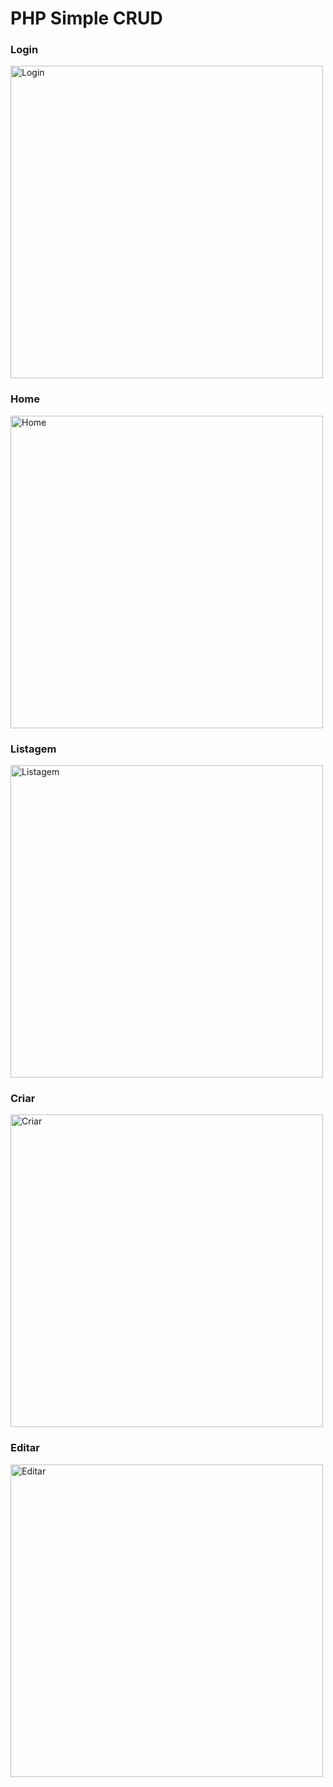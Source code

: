 # PHP Simple CRUD
### Login
<img width="500" alt="Login" src="https://github.com/aguiarDavi/crud-php/assets/74999750/55b4db53-74bc-4373-8e21-cce9c8e91a25">

### Home
<img width="500" alt="Home" src="https://github.com/aguiarDavi/crud-php/assets/74999750/52c34530-7aa8-43a9-a443-236b6a745c85">

### Listagem
<img width="500" alt="Listagem" src="https://github.com/aguiarDavi/crud-php/assets/74999750/e1d85fb4-e8de-4982-b178-35fa1cdaaeb3">

### Criar
<img width="500" alt="Criar" src="https://github.com/aguiarDavi/crud-php/assets/74999750/641d515c-e37a-4536-94cd-4cc1967e1e7c">

### Editar
<img width="500" alt="Editar" src="https://github.com/aguiarDavi/crud-php/assets/74999750/95e14804-5124-45b3-a0c6-326d3018c253">


